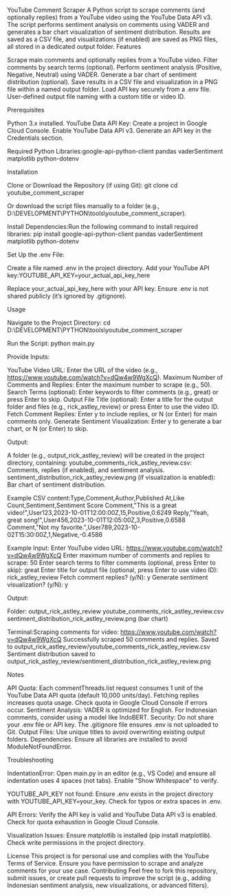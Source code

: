 YouTube Comment Scraper
A Python script to scrape comments (and optionally replies) from a YouTube video using the YouTube Data API v3. The script performs sentiment analysis on comments using VADER and generates a bar chart visualization of sentiment distribution. Results are saved as a CSV file, and visualizations (if enabled) are saved as PNG files, all stored in a dedicated output folder.
Features

Scrape main comments and optionally replies from a YouTube video.
Filter comments by search terms (optional).
Perform sentiment analysis (Positive, Negative, Neutral) using VADER.
Generate a bar chart of sentiment distribution (optional).
Save results in a CSV file and visualization in a PNG file within a named output folder.
Load API key securely from a .env file.
User-defined output file naming with a custom title or video ID.

Prerequisites

Python 3.x installed.
YouTube Data API Key:
Create a project in Google Cloud Console.
Enable YouTube Data API v3.
Generate an API key in the Credentials section.

Required Python Libraries:google-api-python-client
pandas
vaderSentiment
matplotlib
python-dotenv

Installation

Clone or Download the Repository (if using Git):
git clone <repository-url>
cd youtube_comment_scraper

Or download the script files manually to a folder (e.g., D:\DEVELOPMENT\PYTHON\tools\youtube_comment_scraper).

Install Dependencies:Run the following command to install required libraries:
pip install google-api-python-client pandas vaderSentiment matplotlib python-dotenv

Set Up the .env File:

Create a file named .env in the project directory.
Add your YouTube API key:YOUTUBE_API_KEY=your_actual_api_key_here

Replace your_actual_api_key_here with your API key.
Ensure .env is not shared publicly (it’s ignored by .gitignore).

Usage

Navigate to the Project Directory:
cd D:\DEVELOPMENT\PYTHON\tools\youtube_comment_scraper

Run the Script:
python main.py

Provide Inputs:

YouTube Video URL: Enter the URL of the video (e.g., https://www.youtube.com/watch?v=dQw4w9WgXcQ).
Maximum Number of Comments and Replies: Enter the maximum number to scrape (e.g., 50).
Search Terms (optional): Enter keywords to filter comments (e.g., great) or press Enter to skip.
Output File Title (optional): Enter a title for the output folder and files (e.g., rick_astley_review) or press Enter to use the video ID.
Fetch Comment Replies: Enter y to include replies, or N (or Enter) for main comments only.
Generate Sentiment Visualization: Enter y to generate a bar chart, or N (or Enter) to skip.

Output:

A folder (e.g., output_rick_astley_review) will be created in the project directory, containing:
youtube_comments_rick_astley_review.csv: Comments, replies (if enabled), and sentiment analysis.
sentiment_distribution_rick_astley_review.png (if visualization is enabled): Bar chart of sentiment distribution.

Example CSV content:Type,Comment,Author,Published At,Like Count,Sentiment,Sentiment Score
Comment,"This is a great video!",User123,2023-10-01T12:00:00Z,15,Positive,0.6249
Reply,"Yeah, great song!",User456,2023-10-01T12:05:00Z,3,Positive,0.6588
Comment,"Not my favorite.",User789,2023-10-02T15:30:00Z,1,Negative,-0.4588

Example
Input:
Enter YouTube video URL: https://www.youtube.com/watch?v=dQw4w9WgXcQ
Enter maximum number of comments and replies to scrape: 50
Enter search terms to filter comments (optional, press Enter to skip): great
Enter title for output file (optional, press Enter to use video ID): rick_astley_review
Fetch comment replies? (y/N): y
Generate sentiment visualization? (y/N): y

Output:

Folder: output_rick_astley_review
youtube_comments_rick_astley_review.csv
sentiment_distribution_rick_astley_review.png (bar chart)

Terminal:Scraping comments for video: https://www.youtube.com/watch?v=dQw4w9WgXcQ
Successfully scraped 50 comments and replies. Saved to output_rick_astley_review/youtube_comments_rick_astley_review.csv
Sentiment distribution saved to output_rick_astley_review/sentiment_distribution_rick_astley_review.png

Notes

API Quota: Each commentThreads.list request consumes 1 unit of the YouTube Data API quota (default 10,000 units/day). Fetching replies increases quota usage. Check quota in Google Cloud Console if errors occur.
Sentiment Analysis: VADER is optimized for English. For Indonesian comments, consider using a model like IndoBERT.
Security: Do not share your .env file or API key. The .gitignore file ensures .env is not uploaded to Git.
Output Files: Use unique titles to avoid overwriting existing output folders.
Dependencies: Ensure all libraries are installed to avoid ModuleNotFoundError.

Troubleshooting

IndentationError:
Open main.py in an editor (e.g., VS Code) and ensure all indentation uses 4 spaces (not tabs).
Enable "Show Whitespace" to verify.

YOUTUBE_API_KEY not found:
Ensure .env exists in the project directory with YOUTUBE_API_KEY=your_key.
Check for typos or extra spaces in .env.

API Errors:
Verify the API key is valid and YouTube Data API v3 is enabled.
Check for quota exhaustion in Google Cloud Console.

Visualization Issues:
Ensure matplotlib is installed (pip install matplotlib).
Check write permissions in the project directory.

License
This project is for personal use and complies with the YouTube Terms of Service. Ensure you have permission to scrape and analyze comments for your use case.
Contributing
Feel free to fork this repository, submit issues, or create pull requests to improve the script (e.g., adding Indonesian sentiment analysis, new visualizations, or advanced filters).

